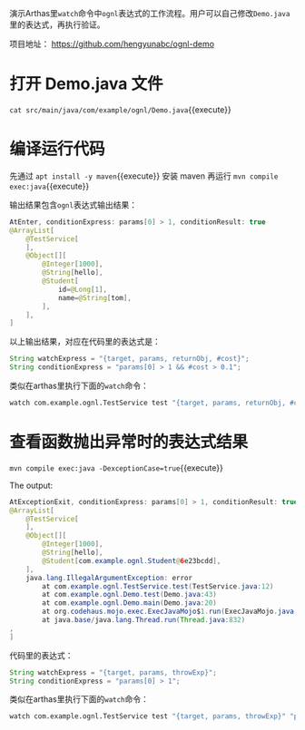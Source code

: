 演示Arthas里`watch`命令中`ognl`表达式的工作流程。用户可以自己修改`Demo.java`里的表达式，再执行验证。

项目地址： https://github.com/hengyunabc/ognl-demo

# 打开 Demo.java 文件

`cat src/main/java/com/example/ognl/Demo.java`{{execute}}

# 编译运行代码

先通过 `apt install -y maven`{{execute}} 安装 maven 再运行 `mvn compile exec:java`{{execute}}

输出结果包含`ognl`表达式输出结果：

```java
AtEnter, conditionExpress: params[0] > 1, conditionResult: true
@ArrayList[
    @TestService[
    ],
    @Object[][
        @Integer[1000],
        @String[hello],
        @Student[
            id=@Long[1],
            name=@String[tom],
        ],
    ],
]
```

以上输出结果，对应在代码里的表达式是：

```java
String watchExpress = "{target, params, returnObj, #cost}";
String conditionExpress = "params[0] > 1 && #cost > 0.1";
```

类似在arthas里执行下面的`watch`命令：

```bash
watch com.example.ognl.TestService test "{target, params, returnObj, #cost}" "params[0] > 1 && #cost > 0.1" -x 3
```

# 查看函数抛出异常时的表达式结果

`mvn compile exec:java -DexceptionCase=true`{{execute}}

The output:

```java
AtExceptionExit, conditionExpress: params[0] > 1, conditionResult: true
@ArrayList[
    @TestService[
    ],
    @Object[][
        @Integer[1000],
        @String[hello],
        @Student[com.example.ognl.Student@6e23bcdd],
    ],
    java.lang.IllegalArgumentException: error
        at com.example.ognl.TestService.test(TestService.java:12)
        at com.example.ognl.Demo.test(Demo.java:43)
        at com.example.ognl.Demo.main(Demo.java:20)
        at org.codehaus.mojo.exec.ExecJavaMojo$1.run(ExecJavaMojo.java:254)
        at java.base/java.lang.Thread.run(Thread.java:832)
,
]
```

代码里的表达式：

```java
String watchExpress = "{target, params, throwExp}";
String conditionExpress = "params[0] > 1";
```

类似在arthas里执行下面的`watch`命令：

```bash
watch com.example.ognl.TestService test "{target, params, throwExp}" "params[0] > 1" -e -x 2
```
